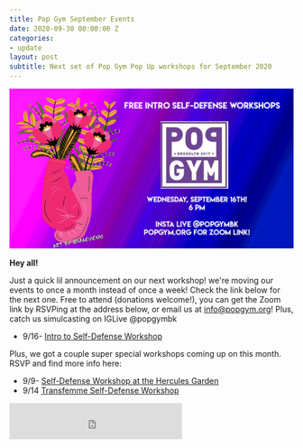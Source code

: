 ```yaml
---
title: Pop Gym September Events
date: 2020-09-30 00:00:00 Z
categories:
- update
layout: post
subtitle: Next set of Pop Gym Pop Up workshops for September 2020
---
```


![Pop Gym Online](/assets/septemberworkshop.jpg)


**Hey all!**

Just a quick lil announcement on our next workshop! we're moving our events to once a month instead of once a week! Check the link below for the next one.
Free to attend (donations welcome!), you can get the Zoom link by RSVPing at the address below, or email us at info@popgym.org! Plus, catch us simulcasting on IGLive @popgymbk

* 9/16- [Intro to Self-Defense Workshop](https://withfriends.co/event/4865614/pop_gym_monthly_self_defense_workshop_intro_to_self_defense)

 Plus, we got a couple super special workshops coming up on this month. RSVP and find more info here:
 
 * 9/9- [Self-Defense Workshop at the Hercules Garden](https://withfriends.co/event/4865619/self_defense_workshop)
 * 9/14 [Transfemme Self-Defense Workshop](https://withfriends.co/event/4865640/transfemme_self_defense_class)
 

       
<iframe src="https://withfriends.co/pop_gym/embed/raw:kind=Join" width="306" height="64" frameborder="0"></iframe>
